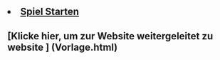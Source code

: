 
<h2>
  <li><a href="Vorlage.html">Spiel Starten</a></li>
</h2>
<h2> [Klicke hier, um zur Website weitergeleitet zu website ] (Vorlage.html)
</h2>
